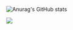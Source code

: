 ![Anurag's GitHub stats](https://github-readme-stats.vercel.app/api?username=KyongAhSeo&show_icons=true&theme=buefy)


<a href="https://mammoth-decimal-777.notion.site/cb64ff8f9be44471a6416f94de5c8db3?v=f6e1ae9a6fa24a36b209d0a2574d589d" target="_blank"><img src="https://img.shields.io/badge/notion-000000?style=for-the-badge&logo=notion&logoColor=FFFFFF"/></a>

